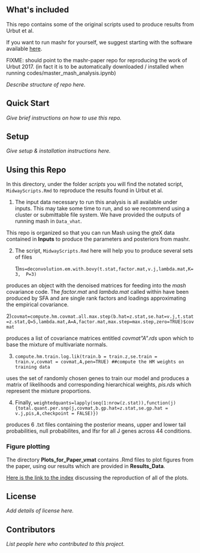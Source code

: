 ## What's included

This repo contains some of the original scripts used to produce results
from Urbut et al. 

If you want to run mashr for yourself, we suggest starting with
the software available [here](https://github.com/stephenslab/mashr).

FIXME: should point to the mashr-paper repo for reproducing the work of Urbut 2017. 
(in fact it is to be automatically downloaded / installed when running codes/master_mash_analysis.ipynb)

*Describe structure of repo here.*

## Quick Start

*Give brief instructions on how to use this repo.*

## Setup

*Give setup & installation instructions here.*

## Using this Repo

In this directory, under the folder *scripts* you will find the
notated script, `MidwayScripts.Rmd` to reproduce the results found in
Urbut et al.

1) The input data necessary to run this analysis is
all available under inputs. This may take some time to run, and so we
recommend using a cluster or submittable file system. We have provided
the outputs of running mash in `Data_vhat`.

This repo is organized so that you can run Mash using the gteX data
contained in **Inputs** to produce the parameters and posteriors from
mashr.

2) The script, `MidwayScripts.Rmd` here will help you to produce several sets of files
	
	1)`ms=deconvolution.em.with.bovy(t.stat,factor.mat,v.j,lambda.mat,K=3,	P=3)`

produces an object with the denoised matrices for feeding into the
*mash* covariance code. The *factor.mat* and *lambda.mat* called
within have been produced by SFA and are single rank factors and
loadings approximating the empirical covariance.

2)`covmat=compute.hm.covmat.all.max.step(b.hat=z.stat,se.hat=v.j,t.stat=z.stat,Q=5,lambda.mat,A=A,factor.mat,max.step=max.step,zero=TRUE)$covmat` 

produces a list of covariance matrices entitled *covmat"A".rds* upon
which to base the mixture of multivariate normals.

3) `compute.hm.train.log.lik(train.b = train.z,se.train = train.v,covmat = covmat,A,pen=TRUE) ##compute the HM weights on training data`

uses the set of randomly chosen genes to train our model and produces
a matrix of likelihoods and corresponding hierarchical weights,
*pis.rds* which represent the mixture proportions.

4) Finally, `weightedquants=lapply(seq(1:nrow(z.stat)),function(j){total.quant.per.snp(j,covmat,b.gp.hat=z.stat,se.gp.hat = v.j,pis,A,checkpoint = FALSE)})`

produces 6 .txt files containing the posterior means, upper and lower
tail probabilities, null probabilites, and lfsr for all J genes across
44 conditions.

### Figure plotting

The directory **Plots_for_Paper_vmat** contains .Rmd files to plot figures from the paper,
using our results which are provided in **Results_Data**. 

[Here is the link to the index](https://stephenslab.github.io/gtexresults_mash)
discussing the reproduction of all of the plots.

## License

*Add details of license here.*

## Contributors

*List people here who contributed to this project.*
